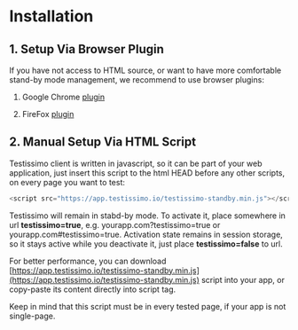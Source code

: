 # Installation

## 1. Setup Via Browser Plugin
If you have not access to HTML source, or want to have more comfortable stand-by mode management, we recommend to use browser plugins:

1. Google Chrome [plugin](https://chrome.google.com/webstore/detail/testissimo/kbndfdpfemdihkbgpaggicjhmfaeeobh?hl=en )

2. FireFox [plugin](https://www.dropbox.com/s/x80m0fzcprgplau/testissimo-0.2.8-an%2Bfx.xpi?dl=1)


## 2. Manual Setup Via HTML Script

Testissimo client is written in javascript, so it can be part of your web application, just insert this script to the html HEAD before any other scripts, on every page you want to test:

```javascript
<script src="https://app.testissimo.io/testissimo-standby.min.js"></script>
```

Testissimo will remain in stabd-by mode. To activate it, place somewhere in url **testissimo=true**, e.g. yourapp.com?testissimo=true or yourapp.com#testissimo=true. Activation state remains in session storage, so it stays active while you deactivate it, just place **testissimo=false** to url.

For better performance, you can download [https://app.testissimo.io/testissimo-standby.min.js](https://app.testissimo.io/testissimo-standby.min.js) script into your app, or copy-paste its content directly into script tag.

Keep in mind that this script must be in every tested page, if your app is not single-page.

